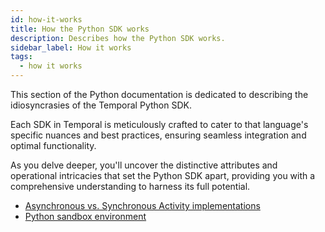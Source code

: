 ```yaml
---
id: how-it-works
title: How the Python SDK works
description: Describes how the Python SDK works.
sidebar_label: How it works
tags:
  - how it works
---
```


This section of the Python documentation is dedicated to describing the idiosyncrasies of the Temporal Python SDK.

Each SDK in Temporal is meticulously crafted to cater to that language's specific nuances and best practices, ensuring seamless integration and optimal functionality.

As you delve deeper, you'll uncover the distinctive attributes and operational intricacies that set the Python SDK apart, providing you with a comprehensive understanding to harness its full potential.

- [Asynchronous vs. Synchronous Activity implementations](/python/async-vs-sync)
- [Python sandbox environment](/python/python-sandbox-environment)
